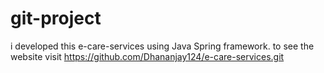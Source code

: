 # git-project
i developed this e-care-services using Java Spring framework. to see the website  visit https://github.com/Dhananjay124/e-care-services.git
